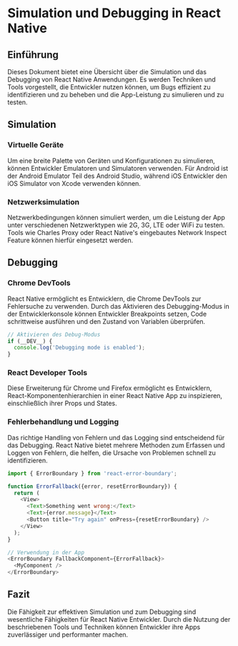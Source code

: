 
# Simulation und Debugging in React Native

## Einführung

Dieses Dokument bietet eine Übersicht über die Simulation und das Debugging von React Native Anwendungen. Es werden Techniken und Tools vorgestellt, die Entwickler nutzen können, um Bugs effizient zu identifizieren und zu beheben und die App-Leistung zu simulieren und zu testen.

## Simulation

### Virtuelle Geräte

Um eine breite Palette von Geräten und Konfigurationen zu simulieren, können Entwickler Emulatoren und Simulatoren verwenden. Für Android ist der Android Emulator Teil des Android Studio, während iOS Entwickler den iOS Simulator von Xcode verwenden können.

### Netzwerksimulation

Netzwerkbedingungen können simuliert werden, um die Leistung der App unter verschiedenen Netzwerktypen wie 2G, 3G, LTE oder WiFi zu testen. Tools wie Charles Proxy oder React Native's eingebautes Network Inspect Feature können hierfür eingesetzt werden.

## Debugging

### Chrome DevTools

React Native ermöglicht es Entwicklern, die Chrome DevTools zur Fehlersuche zu verwenden. Durch das Aktivieren des Debugging-Modus in der Entwicklerkonsole können Entwickler Breakpoints setzen, Code schrittweise ausführen und den Zustand von Variablen überprüfen.

```javascript
// Aktivieren des Debug-Modus
if (__DEV__) {
  console.log('Debugging mode is enabled');
}
```

### React Developer Tools

Diese Erweiterung für Chrome und Firefox ermöglicht es Entwicklern, React-Komponentenhierarchien in einer React Native App zu inspizieren, einschließlich ihrer Props und States.

### Fehlerbehandlung und Logging

Das richtige Handling von Fehlern und das Logging sind entscheidend für das Debugging. React Native bietet mehrere Methoden zum Erfassen und Loggen von Fehlern, die helfen, die Ursache von Problemen schnell zu identifizieren.

```javascript
import { ErrorBoundary } from 'react-error-boundary';

function ErrorFallback({error, resetErrorBoundary}) {
  return (
    <View>
      <Text>Something went wrong:</Text>
      <Text>{error.message}</Text>
      <Button title="Try again" onPress={resetErrorBoundary} />
    </View>
  );
}

// Verwendung in der App
<ErrorBoundary FallbackComponent={ErrorFallback}>
  <MyComponent />
</ErrorBoundary>
```

## Fazit

Die Fähigkeit zur effektiven Simulation und zum Debugging sind wesentliche Fähigkeiten für React Native Entwickler. Durch die Nutzung der beschriebenen Tools und Techniken können Entwickler ihre Apps zuverlässiger und performanter machen.
